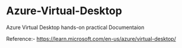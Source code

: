 # Azure-Virtual-Desktop
Azure Virtual Desktop hands-on practical Documentaion

Reference:- https://learn.microsoft.com/en-us/azure/virtual-desktop/
